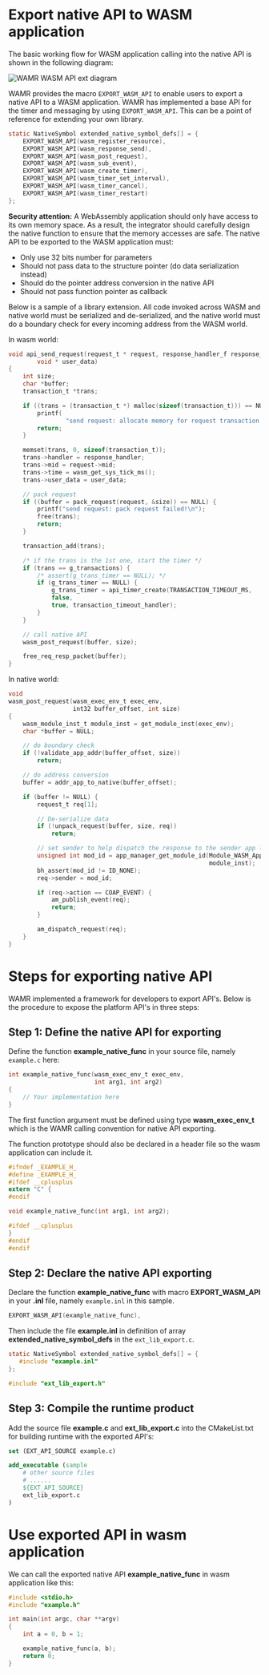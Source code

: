 
Export native API to WASM application
=======================================================

The basic working flow for WASM application calling into the native API is shown in the following diagram:

![WAMR WASM API ext diagram](./pics/extend_library.PNG "WAMR WASM API ext architecture diagram")


WAMR provides the macro `EXPORT_WASM_API` to enable users to export a native API to a WASM application. WAMR has implemented a base API for the timer and messaging by using `EXPORT_WASM_API`. This can be a point of reference for extending your own library.
``` C
static NativeSymbol extended_native_symbol_defs[] = {
    EXPORT_WASM_API(wasm_register_resource),
    EXPORT_WASM_API(wasm_response_send),
    EXPORT_WASM_API(wasm_post_request),
    EXPORT_WASM_API(wasm_sub_event),
    EXPORT_WASM_API(wasm_create_timer),
    EXPORT_WASM_API(wasm_timer_set_interval),
    EXPORT_WASM_API(wasm_timer_cancel),
    EXPORT_WASM_API(wasm_timer_restart)
};
```

**Security attention:** A WebAssembly application should only have access to its own memory space. As a result, the integrator should carefully design the native function to ensure that the memory accesses are safe. The native API to be exported to the WASM application must:

- Only use 32 bits number for parameters
- Should not pass data to the structure pointer (do data serialization instead)
- Should do the pointer address conversion in the native API
- Should not pass function pointer as callback



Below is a sample of a library extension. All code invoked across WASM and native world must be serialized and de-serialized, and the native world must do a boundary check for every incoming address from the WASM world.

In wasm world:
``` C
void api_send_request(request_t * request, response_handler_f response_handler,
        void * user_data)
{
    int size;
    char *buffer;
    transaction_t *trans;

    if ((trans = (transaction_t *) malloc(sizeof(transaction_t))) == NULL) {
        printf(
                "send request: allocate memory for request transaction failed!\n");
        return;
    }

    memset(trans, 0, sizeof(transaction_t));
    trans->handler = response_handler;
    trans->mid = request->mid;
    trans->time = wasm_get_sys_tick_ms();
    trans->user_data = user_data;

    // pack request
    if ((buffer = pack_request(request, &size)) == NULL) {
        printf("send request: pack request failed!\n");
        free(trans);
        return;
    }

    transaction_add(trans);

    /* if the trans is the 1st one, start the timer */
    if (trans == g_transactions) {
        /* assert(g_trans_timer == NULL); */
        if (g_trans_timer == NULL) {
            g_trans_timer = api_timer_create(TRANSACTION_TIMEOUT_MS,
            false,
            true, transaction_timeout_handler);
        }
    }

    // call native API
    wasm_post_request(buffer, size);

    free_req_resp_packet(buffer);
}
```

In native world:
``` C
void
wasm_post_request(wasm_exec_env_t exec_env,
                  int32 buffer_offset, int size)
{
    wasm_module_inst_t module_inst = get_module_inst(exec_env);
    char *buffer = NULL;

    // do boundary check
    if (!validate_app_addr(buffer_offset, size))
        return;

    // do address conversion
    buffer = addr_app_to_native(buffer_offset);

    if (buffer != NULL) {
        request_t req[1];

        // De-serialize data
        if (!unpack_request(buffer, size, req))
            return;

        // set sender to help dispatch the response to the sender app later
        unsigned int mod_id = app_manager_get_module_id(Module_WASM_App,
                                                        module_inst);
        bh_assert(mod_id != ID_NONE);
        req->sender = mod_id;

        if (req->action == COAP_EVENT) {
            am_publish_event(req);
            return;
        }

        am_dispatch_request(req);
    }
}
```





Steps for exporting native API
==========================

WAMR implemented a framework for developers to export API's. Below is the procedure to expose the platform API's in three steps:


## Step 1: Define the native API for exporting

Define the function **example_native_func** in your source file, namely `example.c` here:
``` C
int example_native_func(wasm_exec_env_t exec_env,
                        int arg1, int arg2)
{
    // Your implementation here
}
```
The first function argument must be defined using type **wasm_exec_env_t** which is the WAMR calling convention for native API exporting. 

The function prototype should also be declared in a header file so the wasm application can include it.
``` C
#ifndef _EXAMPLE_H_
#define _EXAMPLE_H_
#ifdef __cplusplus
extern "C" {
#endif

void example_native_func(int arg1, int arg2);

#ifdef __cplusplus
}
#endif
#endif
```

## Step 2: Declare the native API exporting

Declare the function **example_native_func** with macro **EXPORT_WASM_API** in your **.inl** file, namely `example.inl` in this sample.
``` C
EXPORT_WASM_API(example_native_func),
```

Then include the file **example.inl** in definition of array **extended_native_symbol_defs** in the `ext_lib_export.c`.
``` C
static NativeSymbol extended_native_symbol_defs[] = {
   #include "example.inl"
};

#include "ext_lib_export.h"
```


## Step 3: Compile the runtime product
Add the source file **example.c** and **ext_lib_export.c** into the CMakeList.txt for building runtime with the exported API's:
``` cmake
set (EXT_API_SOURCE example.c)

add_executable (sample
    # other source files
    # ......
    ${EXT_API_SOURCE}
    ext_lib_export.c
)
```

# Use exported API in wasm application

We can call the exported native API **example_native_func** in wasm application like this:
``` C
#include <stdio.h>
#include "example.h"

int main(int argc, char **argv)
{
    int a = 0, b = 1;

    example_native_func(a, b);
    return 0;
}
```